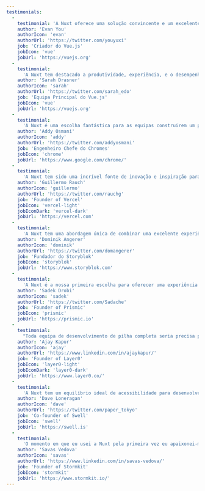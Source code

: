 ```yaml
---
testimonials:
  -
    testimonial: 'A Nuxt oferece uma solução convincente e um excelente ecossistema para ajudar você a entregar aplicações Vue completas que são funcionais e amigáveis ao SEO. A flexibilidade para escolher entre a Renderização no Lado do Servidor (SSR, sigla em Inglês) e Geração de Sítios Estáticos (SSG, sigla em Inglês) é a cereja sobre o bolo.'
    author: 'Evan You'
    authorIcon: 'evan'
    authorUrl: 'https://twitter.com/youyuxi'
    job: 'Criador do Vue.js'
    jobIcon: 'vue'
    jobUrl: 'https://vuejs.org'
  -
    testimonial:
      'A Nuxt tem destacado a produtividade, experiência, e o desempenho de desenvolvedor mesmo fora dos limites!  Há muita atenção aos detalhes, garantindo que as equipas tenham tudo na ponto de seus dedos para produtivamente construir todos os tipos de aplicações.'
    author: 'Sarah Drasner'
    authorIcon: 'sarah'
    authorUrl: 'https://twitter.com/sarah_edo'
    job: 'Equipa Principal do Vue.js'
    jobIcon: 'vue'
    jobUrl: 'https://vuejs.org'
  -
    testimonial:
      'A Nuxt é uma escolha fantástica para as equipas construirem um produto de qualidade sobre a web. Ela visa produzir nas melhores práticas de desempenho enquanto mantém uma excelente experiência de desenvolvimento de Vue.js'
    author: 'Addy Osmani'
    authorIcon: 'addy'
    authorUrl: 'https://twitter.com/addyosmani'
    job: 'Engenheiro Chefe do Chromes'
    jobIcon: 'chrome'
    jobUrl: 'https://www.google.com/chrome/'
  -
    testimonial:
      'A Nuxt tem sido uma incrível fonte de inovação e inspiração para os desenvolvedores e igualmente para autores de abstrações. Tem sido incrível observar o seu crescimento em projetos de todos os tamanhos na web.'
    author: 'Guillermo Rauch'
    authorIcon: 'guillermo'
    authorUrl: 'https://twitter.com/rauchg'
    job: 'Founder of Vercel'
    jobIcon: 'vercel-light'
    jobIconDark: 'vercel-dark'
    jobUrl: 'https://vercel.com'
  -
    testimonial:
      'A Nuxt tem uma abordagem única de combinar uma excelente experiência de desenvolvedor com re-usáveis, funcionalidades completamente integradas que podem acelerar o desenvolvimento e desempenho do seu próximo sítio ou aplicação na web.'
    author: 'Dominik Angerer'
    authorIcon: 'dominik'
    authorUrl: 'https://twitter.com/domangerer'
    job: 'Fundador do Storyblok'
    jobIcon: 'storyblok'
    jobUrl: 'https://www.storyblok.com'
  -
    testimonial:
      'A Nuxt é a nossa primeira escolha para oferecer uma experiência de desenvolvimento de sítios na web coerente para os nossos usuários. Sua simplicidade e curva de aprendizado progressivo faz dela a nossa escolha ideal para o SliceMachine.'
    author: 'Sadek Drobi'
    authorIcon: 'sadek'
    authorUrl: 'https://twitter.com/Sadache'
    job: 'Founder of Prismic'
    jobIcon: 'prismic'
    jobUrl: 'https://prismic.io'
  -
    testimonial:
      "Toda equipa de desenvolvimento de pilha completa seria precisa parar e dar uma vista de olhos no Nuxt. A produtividade de desenvolvedor de Vue combinada com a renderização no lado do servidor do Nuxt, é o fundamento para sítios da web com carregamento instantâneo que encanta os usuários e melhora a velocidade da equipa."
    author: 'Ajay Kapur'
    authorIcon: 'ajay'
    authorUrl: 'https://www.linkedin.com/in/ajaykapur/'
    job: 'Founder of Layer0'
    jobIcon: 'layer0-light'
    jobIconDark: 'layer0-dark'
    jobUrl: 'https://www.layer0.co/'
  -
    testimonial:
      'A Nuxt tem um equilíbrio ideal de acessibilidade para desenvolvedores novos para o JAMstack, e poder para equipas experientes trabalhando sobre aplicações complexas.Os módulos e a integração de primeira classe com o resto do ecossistema do Vue produz uma excelente Experiência de Desenvolvedor.'
    author: 'Dave Loneragan'
    authorIcon: 'dave'
    authorUrl: 'https://twitter.com/paper_tokyo'
    job: 'Co-founder of Swell'
    jobIcon: 'swell'
    jobUrl: 'https://swell.is'
  -
    testimonial:
      'O momento em que eu usei a Nuxt pela primeira vez eu apaixonei-me por ele. Além de sua escalabilidade, desempenho e experiência de desenvolvedor, a equipa por trás dele também é fantastica. Obrigado por desenvolverem um tão excelente framework e tornando nossas vidas muito mais fácil!'
    author: 'Savas Vedova'
    authorIcon: 'savas'
    authorUrl: 'https://www.linkedin.com/in/savas-vedova/'
    job: 'Founder of Stormkit'
    jobIcon: 'stormkit'
    jobUrl: 'https://www.stormkit.io/'
---
```


